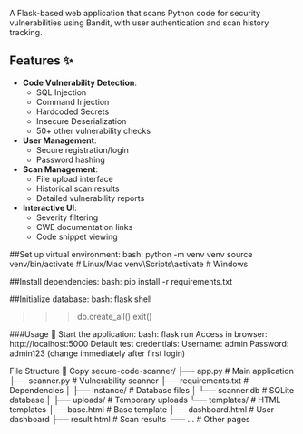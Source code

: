 A Flask-based web application that scans Python code for security vulnerabilities using Bandit, with user authentication and scan history tracking.

## Features ✨

- **Code Vulnerability Detection**:
  - SQL Injection
  - Command Injection
  - Hardcoded Secrets
  - Insecure Deserialization
  - 50+ other vulnerability checks
- **User Management**:
  - Secure registration/login
  - Password hashing
- **Scan Management**:
  - File upload interface
  - Historical scan results
  - Detailed vulnerability reports
- **Interactive UI**:
  - Severity filtering
  - CWE documentation links
  - Code snippet viewing

##Set up virtual environment:
bash:
python -m venv venv
source venv/bin/activate  # Linux/Mac
venv\Scripts\activate     # Windows

##Install dependencies:
bash:
pip install -r requirements.txt

##Initialize database:
bash:
flask shell
>>> db.create_all()
>>> exit()

###Usage 🚀
Start the application:
bash:
flask run
Access in browser:
http://localhost:5000
Default test credentials:
Username: admin
Password: admin123 (change immediately after first login)

File Structure 📂
Copy
secure-code-scanner/
├── app.py                # Main application
├── scanner.py            # Vulnerability scanner
├── requirements.txt      # Dependencies
│
├── instance/             # Database files
│   └── scanner.db        # SQLite database
│
├── uploads/              # Temporary uploads
└── templates/            # HTML templates
    ├── base.html         # Base template
    ├── dashboard.html    # User dashboard
    ├── result.html       # Scan results
    └── ...               # Other pages
